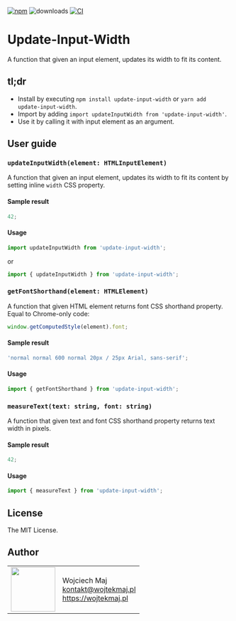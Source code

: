 [![npm](https://img.shields.io/npm/v/update-input-width.svg)](https://www.npmjs.com/package/update-input-width) ![downloads](https://img.shields.io/npm/dt/update-input-width.svg) [![CI](https://github.com/wojtekmaj/update-input-width/workflows/CI/badge.svg)](https://github.com/wojtekmaj/update-input-width/actions)

# Update-Input-Width

A function that given an input element, updates its width to fit its content.

## tl;dr

- Install by executing `npm install update-input-width` or `yarn add update-input-width`.
- Import by adding `import updateInputWidth from 'update-input-width'`.
- Use it by calling it with input element as an argument.

## User guide

### `updateInputWidth(element: HTMLInputElement)`

A function that given an input element, updates its width to fit its content by setting inline `width` CSS property.

#### Sample result

```js
42;
```

#### Usage

```js
import updateInputWidth from 'update-input-width';
```

or

```js
import { updateInputWidth } from 'update-input-width';
```

### `getFontShorthand(element: HTMLElement)`

A function that given HTML element returns font CSS shorthand property. Equal to Chrome-only code:

```js
window.getComputedStyle(element).font;
```

#### Sample result

```js
'normal normal 600 normal 20px / 25px Arial, sans-serif';
```

#### Usage

```js
import { getFontShorthand } from 'update-input-width';
```

### `measureText(text: string, font: string)`

A function that given text and font CSS shorthand property returns text width in pixels.

#### Sample result

```js
42;
```

#### Usage

```js
import { measureText } from 'update-input-width';
```

## License

The MIT License.

## Author

<table>
  <tr>
    <td>
      <img src="https://github.com/wojtekmaj.png?s=100" width="100">
    </td>
    <td>
      Wojciech Maj<br />
      <a href="mailto:kontakt@wojtekmaj.pl">kontakt@wojtekmaj.pl</a><br />
      <a href="https://wojtekmaj.pl">https://wojtekmaj.pl</a>
    </td>
  </tr>
</table>
